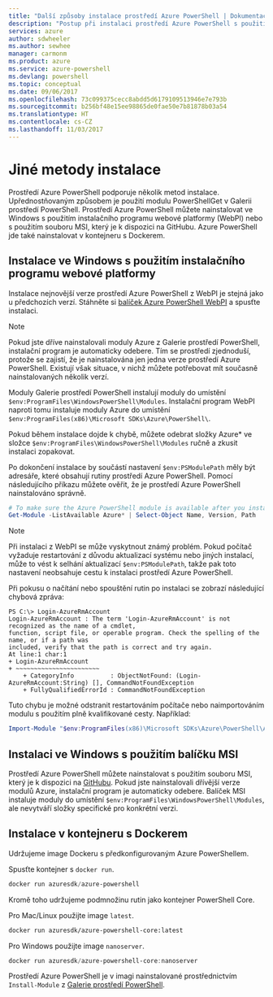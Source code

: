 ```yaml
---
title: "Další způsoby instalace prostředí Azure PowerShell | Dokumentace Microsoftu"
description: "Postup při instalaci prostředí Azure PowerShell s použitím balíčku MSI nebo instalačního programu webové platformy."
services: azure
author: sdwheeler
ms.author: sewhee
manager: carmonm
ms.product: azure
ms.service: azure-powershell
ms.devlang: powershell
ms.topic: conceptual
ms.date: 09/06/2017
ms.openlocfilehash: 73c099375cecc8abdd5d6179109513946e7e793b
ms.sourcegitcommit: b256bf48e15ee98865de0fae50e7b81878b03a54
ms.translationtype: HT
ms.contentlocale: cs-CZ
ms.lasthandoff: 11/03/2017
---
```

# <a name="other-installation-methods"></a>Jiné metody instalace

Prostředí Azure PowerShell podporuje několik metod instalace. Upřednostňovaným způsobem je použití modulu PowerShellGet v Galerii prostředí PowerShell. Prostředí Azure PowerShell můžete nainstalovat ve Windows s použitím instalačního programu webové platformy (WebPI) nebo s použitím souboru MSI, který je k dispozici na GitHubu. Azure PowerShell jde také nainstalovat v kontejneru s Dockerem.

## <a name="install-on-windows-using-the-web-platform-installer"></a>Instalace ve Windows s použitím instalačního programu webové platformy

Instalace nejnovější verze prostředí Azure PowerShell z WebPI je stejná jako u předchozích verzí.
Stáhněte si [balíček Azure PowerShell WebPI](http://aka.ms/webpi-azps) a spusťte instalaci.

> [!NOTE]
> Pokud jste dříve nainstalovali moduly Azure z Galerie prostředí PowerShell, instalační program je automaticky odebere. Tím se prostředí zjednoduší, protože se zajistí, že je nainstalována jen jedna verze prostředí Azure PowerShell. Existují však situace, v nichž můžete potřebovat mít současně nainstalovaných několik verzí.
>
> Moduly Galerie prostředí PowerShell instalují moduly do umístění `$env:ProgramFiles\WindowsPowerShell\Modules`. Instalační program WebPI naproti tomu instaluje moduly Azure do umístění `$env:ProgramFiles(x86)\Microsoft SDKs\Azure\PowerShell\`.
>
> Pokud během instalace dojde k chybě, můžete odebrat složky Azure* ve složce `$env:ProgramFiles\WindowsPowerShell\Modules` ručně a zkusit instalaci zopakovat.

Po dokončení instalace by součástí nastavení `$env:PSModulePath` měly být adresáře, které obsahují rutiny prostředí Azure PowerShell. Pomocí následujícího příkazu můžete ověřit, že je prostředí Azure PowerShell nainstalováno správně.

```powershell
# To make sure the Azure PowerShell module is available after you install
Get-Module -ListAvailable Azure* | Select-Object Name, Version, Path
```

> [!NOTE]
> Při instalaci z WebPI se může vyskytnout známý problém. Pokud počítač vyžaduje restartování z důvodu aktualizací systému nebo jiných instalací, může to vést k selhání aktualizací `$env:PSModulePath`, takže pak toto nastavení neobsahuje cestu k instalaci prostředí Azure PowerShell.

Při pokusu o načítání nebo spouštění rutin po instalaci se zobrazí následující chybová zpráva:

```
PS C:\> Login-AzureRmAccount
Login-AzureRmAccount : The term 'Login-AzureRmAccount' is not recognized as the name of a cmdlet,
function, script file, or operable program. Check the spelling of the name, or if a path was
included, verify that the path is correct and try again.
At line:1 char:1
+ Login-AzureRmAccount
+ ~~~~~~~~~~~~~~~~~~~~~~~
    + CategoryInfo          : ObjectNotFound: (Login-AzureRmAccount:String) [], CommandNotFoundException
    + FullyQualifiedErrorId : CommandNotFoundException
```

Tuto chybu je možné odstranit restartováním počítače nebo naimportováním modulu s použitím plně kvalifikované cesty. Například:

```powershell
Import-Module "$env:ProgramFiles(x86)\Microsoft SDKs\Azure\PowerShell\AzureRM.psd1"
```

## <a name="install-on-windows-using-the-msi-package"></a>Instalaci ve Windows s použitím balíčku MSI

Prostředí Azure PowerShell můžete nainstalovat s použitím souboru MSI, který je k dispozici na [GitHubu](https://github.com/Azure/azure-powershell/releases/latest). Pokud jste nainstalovali dřívější verze modulů Azure, instalační program je automaticky odebere. Balíček MSI instaluje moduly do umístění `$env:ProgramFiles\WindowsPowerShell\Modules`, ale nevytváří složky specifické pro konkrétní verzi.

## <a name="install-in-a-docker-container"></a>Instalace v kontejneru s Dockerem

Udržujeme image Dockeru s předkonfigurovaným Azure PowerShellem.

Spusťte kontejner s `docker run`.

```powershell
docker run azuresdk/azure-powershell
```

Kromě toho udržujeme podmnožinu rutin jako kontejner PowerShell Core.

Pro Mac/Linux použijte image `latest`.

```bash
docker run azuresdk/azure-powershell-core:latest
```

Pro Windows použijte image `nanoserver`.

```powershell
docker run azuresdk/azure-powershell-core:nanoserver
```

Prostředí Azure PowerShell je v imagi nainstalované prostřednictvím `Install-Module` z [Galerie prostředí PowerShell](https://www.powershellgallery.com/).